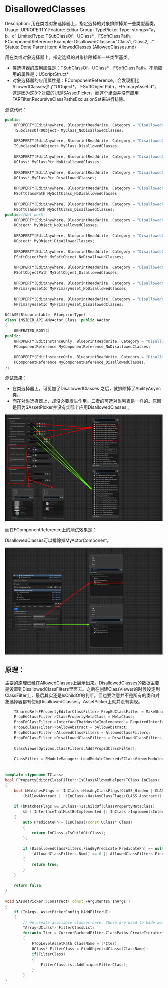 # DisallowedClasses

Description: 用在类或对象选择器上，指定选择的对象排除掉某一些类型基类。
Usage: UPROPERTY
Feature: Editor
Group: TypePicker
Type: strings="a，b，c"
LimitedType: TSubClassOf，UClass*，FSoftClassPath，FComponentReference
Example: DisallowedClasses="Class1, Class2, ..”
Status: Done
Parent item: AllowedClasses (AllowedClasses.md)

用在类或对象选择器上，指定选择的对象排除掉某一些类型基类。

- 类选择器的应用属性是：TSubClassOf，UClass*，FSoftClassPath。不能应用的属性是：UScriptStruct*
- 对象选择器的应用属性是：FComponentReference。会发现相比AllowedClasses少了“UObject*， FSoftObjectPath，FPrimaryAssetId”，这是因为这3个对应的UI是SAssetPicker，而这个里面并没有应用FARFilter.RecursiveClassPathsExclusionSet来进行排除。

测试代码：

```cpp
public:
	UPROPERTY(EditAnywhere, BlueprintReadWrite, Category = "DisallowedClassesTest|TSubclassOf")
	TSubclassOf<UObject> MyClass_NoDisallowedClasses;

	UPROPERTY(EditAnywhere, BlueprintReadWrite, Category = "DisallowedClassesTest|TSubclassOf", meta = (DisallowedClasses = "/Script/GameplayAbilities.AbilityAsync"))
	TSubclassOf<UObject> MyClass_DisallowedClasses;

	UPROPERTY(EditAnywhere, BlueprintReadWrite, Category = "DisallowedClassesTest|UClass*")
	UClass* MyClassPtr_NoDisallowedClasses;

	UPROPERTY(EditAnywhere, BlueprintReadWrite, Category = "DisallowedClassesTest|UClass*", meta = (DisallowedClasses = "/Script/GameplayAbilities.AbilityAsync"))
	UClass* MyClassPtr_DisallowedClasses;

	UPROPERTY(EditAnywhere, BlueprintReadWrite, Category = "DisallowedClassesTest|FSoftClassPath")
	FSoftClassPath MySoftClass_NoDisallowedClasses;

	UPROPERTY(EditAnywhere, BlueprintReadWrite, Category = "DisallowedClassesTest|FSoftClassPath", meta = (DisallowedClasses = "/Script/GameplayAbilities.AbilityAsync"))
	FSoftClassPath MySoftClass_DisallowedClasses;
public://Not work
	UPROPERTY(EditAnywhere, BlueprintReadWrite, Category = "DisallowedClassesTest|FSoftObjectPath")
	UObject* MyObject_NoDisallowedClasses;

	UPROPERTY(EditAnywhere, BlueprintReadWrite, Category = "DisallowedClassesTest|FSoftObjectPath", meta = (DisallowedClasses = "/Script/Engine.Texture2D"))
	UObject* MyObject_DisallowedClasses;

	UPROPERTY(EditAnywhere, BlueprintReadWrite, Category = "DisallowedClassesTest|FSoftObjectPath")
	FSoftObjectPath MySoftObject_NoDisallowedClasses;

	UPROPERTY(EditAnywhere, BlueprintReadWrite, Category = "DisallowedClassesTest|FSoftObjectPath", meta = (DisallowedClasses = "/Script/Engine.Texture2D"))
	FSoftObjectPath MySoftObject_DisallowedClasses;

	UPROPERTY(EditAnywhere, BlueprintReadWrite, Category = "DisallowedClassesTest|FPrimaryAssetId")
	FPrimaryAssetId MyPrimaryAsset_NoDisallowedClasses;

	UPROPERTY(EditAnywhere, BlueprintReadWrite, Category = "DisallowedClassesTest|FPrimaryAssetId", meta = (DisallowedClasses = "MyPrimaryDataAsset"))
	FPrimaryAssetId MyPrimaryAsset_DisallowedClasses;
	
UCLASS(Blueprintable, BlueprintType)
class INSIDER_API AMyActor_Class :public AActor
{
	GENERATED_BODY()
public:
	UPROPERTY(EditInstanceOnly, BlueprintReadWrite, Category = "DisallowedClassesTest|FComponentReference", meta = (UseComponentPicker))
	FComponentReference MyComponentReference_NoDisallowedClasses;

	UPROPERTY(EditInstanceOnly, BlueprintReadWrite, Category = "DisallowedClassesTest|FComponentReference", meta = (UseComponentPicker, DisallowedClasses = "MyActorComponent"))
	FComponentReference MyComponentReference_DisallowedClasses;
};

```

测试效果：

- 在类选择器上，可见加了DisallowedClasses 之后，就排除掉了AbilityAsync类。
- 而在对象选择器上，却没必要发生作用。二者的可选对象列表是一样的。原因是因为SAssetPicker并没有实际上应用DisallowedClasses 。

![DisallowedClasses.jpg](DisallowedClasses/DisallowedClasses.jpg)

而在FComponentReference上的测试效果是：

DisallowedClasses可以排除掉MyActorComponent。

![DisallowedClasses_ComponentReference.jpg](DisallowedClasses/DisallowedClasses_ComponentReference.jpg)

## 原理：

主要的原理已经在AllowedClasses上展示出来。DisallowedClasses的数据主要是设置到DisallowedClassFilters里面去。之后在创建ClassViewer的时候设定到ClassFilter上，最后其实还是IsChildOf的判断。但也要注意并不是所有的类和对象选择器都有使用DisallowedClasses，AssetPicker上就并没有实现。

```cpp
	TSharedRef<FPropertyEditorClassFilter> PropEdClassFilter = MakeShared<FPropertyEditorClassFilter>();
	PropEdClassFilter->ClassPropertyMetaClass = MetaClass;
	PropEdClassFilter->InterfaceThatMustBeImplemented = RequiredInterface;
	PropEdClassFilter->bAllowAbstract = bAllowAbstract;
	PropEdClassFilter->AllowedClassFilters = AllowedClassFilters;
	PropEdClassFilter->DisallowedClassFilters = DisallowedClassFilters;

	ClassViewerOptions.ClassFilters.Add(PropEdClassFilter);

	ClassFilter = FModuleManager::LoadModuleChecked<FClassViewerModule>("ClassViewer").CreateClassFilter(ClassViewerOptions);
	
	
template <typename TClass>
bool FPropertyEditorClassFilter::IsClassAllowedHelper(TClass InClass)
{
	bool bMatchesFlags = !InClass->HasAnyClassFlags(CLASS_Hidden | CLASS_HideDropDown | CLASS_Deprecated) &&
		(bAllowAbstract || !InClass->HasAnyClassFlags(CLASS_Abstract));

	if (bMatchesFlags && InClass->IsChildOf(ClassPropertyMetaClass)
		&& (!InterfaceThatMustBeImplemented || InClass->ImplementsInterface(InterfaceThatMustBeImplemented)))
	{
		auto PredicateFn = [InClass](const UClass* Class)
		{
			return InClass->IsChildOf(Class);
		};

		if (DisallowedClassFilters.FindByPredicate(PredicateFn) == nullptr &&
			(AllowedClassFilters.Num() == 0 || AllowedClassFilters.FindByPredicate(PredicateFn) != nullptr))
		{
			return true;
		}
	}

	return false;
}

void SAssetPicker::Construct( const FArguments& InArgs )
{
	if (InArgs._AssetPickerConfig.bAddFilterUI)
	{		
		// We create available classes here. These are used to hide away the type filters in the filter list that don't match this list of classes
		TArray<UClass*> FilterClassList;
		for(auto Iter = CurrentBackendFilter.ClassPaths.CreateIterator(); Iter; ++Iter)
		{
			FTopLevelAssetPath ClassName = (*Iter);
			UClass* FilterClass = FindObject<UClass>(ClassName);
			if(FilterClass)
			{
				FilterClassList.AddUnique(FilterClass);
			}
		}		
}
```